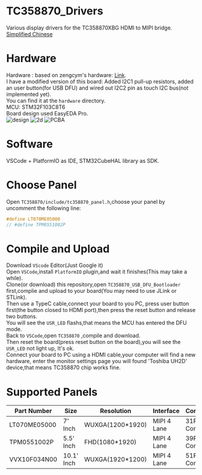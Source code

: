 # TC358870_Drivers
Various display drivers for the TC358870XBG HDMI to MIPI bridge.  
[Simplified Chinese](https://github.com/CNflysky/TC358870_Drivers/blob/main/README_zh.md)

# Hardware
Hardware : based on zengcym's hardware: [Link](https://github.com/zengcym/HDMI-To-MIPI).  
I have a modified version of this board: Added I2C1 pull-up resistors, added an user button(for USB DFU) and wired out I2C2 pin as touch I2C bus(not implemented yet).  
You can find it at the `hardware` directory.  
MCU: STM32F103C8T6  
Board design used EasyEDA Pro.  
![design](https://github.com/CNflysky/TC358870_Drivers/raw/main/images/board.png)
![2d](https://github.com/CNflysky/TC358870_Drivers/raw/main/images/2d.png)
![PCBA](https://github.com/CNflysky/TC358870_Drivers/raw/main/images/PCBA.jpg)

# Software
VSCode + PlatformIO as IDE, STM32CubeHAL library as SDK.  

# Choose Panel
Open `TC358870/include/tc358870_panel.h`,choose your panel by uncomment the following line:  
```c
#define LT070ME05000
// #define TPM0551002P
```  
# Compile and Upload
Download `VScode` Editor(Just Google it)  
Open `VSCode`,install `PlatformIO` plugin,and wait it finishes(This may take a while).  
Clone(or download) this repository,open `TC358870_USB_DFU_Bootloader` first,complie and upload to your board(You may need to use JLink or STLink).  
Then use a TypeC cable,connect your board to you PC, press user button first(the button closed to HDMI port),then press the reset button and release two buttons.  
You will see the `USR_LED` flashs,that means the MCU has entered the DFU mode.  
Back to `VSCode`,open `TC358870` ,compile and download.  
Then reset the board(press reset button on the board),you will see the `USR_LED` not light up, It's ok.  
Connect your board to PC using a HDMI cable,your computer will find a new hardware, enter the monitor settings page you will found 'Toshiba UH2D' device,that means TC358870 chip works fine.  

# Supported Panels
| Part Number | Size | Resolution | Interface | Connector | Note |
| ---- | ---- | --- | --- | --- | --- |
|LT070ME05000| 7' Inch| WUXGA(1200*1920)| MIPI 4 Lane | 31P Connector ||
|TPM0551002P | 5.5' Inch | FHD(1080*1920) | MIPI 4 Lane | 39P Connector | TP:Synaptics S3351 |
|VVX10F034N00 | 10.1' Inch | WUXGA(1920*1200) | MIPI 4 Lane | 51P Connector | Default display mode:horizontal |
